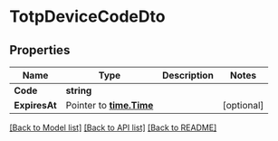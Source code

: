 # TotpDeviceCodeDto

## Properties

Name | Type | Description | Notes
------------ | ------------- | ------------- | -------------
**Code** | **string** |  | 
**ExpiresAt** | Pointer to [**time.Time**](time.Time) |  | [optional] 

[[Back to Model list]](../README#documentation-for-models) [[Back to API list]](../README#documentation-for-api-endpoints) [[Back to README]](../README)


